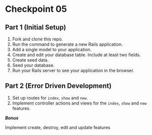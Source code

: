 # Checkpoint 05

## Part 1 (Initial Setup)

1. Fork and clone this repo.
1. Run the command to generate a new Rails application.
1. Add a single model to your application.
1. Create and edit your database table. Include at least two fields.
1. Create seed data.
1. Seed your database.
1. Run your Rails server to see your application in the browser.

## Part 2 (Error Driven Development)

1. Set up routes for `index`, `show` and `new`.
1. Implement controller actions and views for the `index`, `show` and `new` features.


***Bonus***

Implement create, destroy, edit and update features
